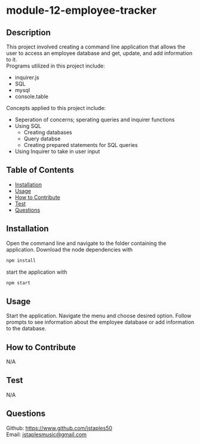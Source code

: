 # module-12-employee-tracker

## Description

This project involved creating a command line application that allows the user to access an employee database and get, update, and add information to it.
<br>Programs utilized in this project include:

- inquirer.js
- SQL
- mysql
- console.table

Concepts applied to this project include:

- Seperation of concerns; sperating queries and inquirer functions
- Using SQL
  - Creating databases
  - Query databse
  - Creating prepared statements for SQL queries
- Using Inquirer to take in user input

## Table of Contents

- [Installation](#installation)
- [Usage](#usage)
- [How to Contribute](#how-to-contribute)
- [Test](#test)
- [Questions](#questions)

## Installation

Open the command line and navigate to the folder containing the application. Download the node dependencies with

```bash
npm install
```

start the application with

```bash
npm start
```

## Usage

Start the application. Navigate the menu and choose desired option. Follow prompts to see information about the employee database or add information to the database.

## How to Contribute

N/A

## Test

N/A

## Questions

Github: https://www.github.com/jstaples50<br>
Email: jstaplesmusic@gmail.com
